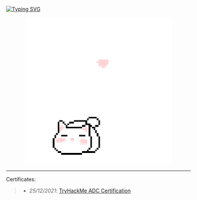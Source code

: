[![Typing SVG](https://readme-typing-svg.herokuapp.com?color=%23FFFFFF&size=50&center=true&width=1000&height=150&lines=Hi%2C+I'm+HuuAnnnn)](https://git.io/typing-svg)

<p align="center">
 <img src="cat_intro.gif" />
</p>

___

Certificates:
>- *25/12/2021*: [TryHackMe ADC Certification](https://tryhackme-certificates.s3-eu-west-1.amazonaws.com/THM-HKVVJOIWJA.png)
